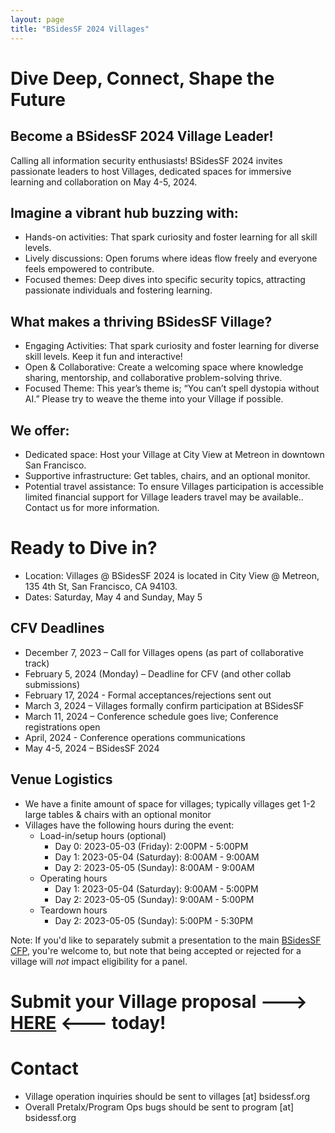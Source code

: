 ```yaml
---
layout: page
title: "BSidesSF 2024 Villages"
---
```


# Dive Deep, Connect, Shape the Future

## Become a BSidesSF 2024 Village Leader!

Calling all information security enthusiasts! BSidesSF 2024 invites passionate leaders to host Villages, dedicated spaces for immersive learning and collaboration on May 4-5, 2024.

## Imagine a vibrant hub buzzing with:

* Hands-on activities: That spark curiosity and foster learning for all skill levels.
* Lively discussions: Open forums where ideas flow freely and everyone feels empowered to contribute.
* Focused themes: Deep dives into specific security topics, attracting passionate individuals and fostering learning. 

## What makes a thriving BSidesSF Village?

* Engaging Activities: That spark curiosity and foster learning for diverse skill levels. Keep it fun and interactive! 
* Open & Collaborative: Create a welcoming space where knowledge sharing, mentorship, and collaborative problem-solving thrive.
* Focused Theme: This year’s theme is; “You can’t spell dystopia without AI.” Please try to weave the theme into your Village if possible. 

## We offer:

* Dedicated space: Host your Village at City View at Metreon in downtown San Francisco.
* Supportive infrastructure: Get tables, chairs, and an optional monitor.
* Potential travel assistance: To ensure Villages participation is accessible limited financial support for Village leaders travel may be available.. Contact us for more information.

# Ready to Dive in?

* Location: Villages @ BSidesSF 2024 is located in City View @ Metreon, 135 4th St, San Francisco, CA 94103.
* Dates: Saturday, May 4 and Sunday, May 5

## CFV Deadlines

* December 7, 2023 – Call for Villages opens (as part of collaborative track)
* February 5, 2024 (Monday) – Deadline for CFV (and other collab submissions)
* February 17, 2024 - Formal acceptances/rejections sent out
* March 3, 2024 – Villages formally confirm participation at BSidesSF
* March 11, 2024 – Conference schedule goes live; Conference registrations open
* April, 2024 - Conference operations communications
* May 4-5, 2024 – BSidesSF 2024

## Venue Logistics

* We have a finite amount of space for villages; typically villages get 1-2 large tables & chairs with an optional monitor
* Villages have the following hours during the event:
  * Load-in/setup hours (optional)
    * Day 0: 2023-05-03 (Friday): 2:00PM - 5:00PM
    * Day 1: 2023-05-04 (Saturday): 8:00AM - 9:00AM
    * Day 2: 2023-05-05 (Sunday): 8:00AM - 9:00AM
  * Operating hours
    * Day 1: 2023-05-04 (Saturday): 9:00AM - 5:00PM
    * Day 2: 2023-05-05 (Sunday): 9:00AM - 5:00PM
  * Teardown hours
    * Day 2: 2023-05-05 (Sunday): 5:00PM - 5:30PM

Note: If you'd like to separately submit a presentation to the main [BSidesSF CFP](/cfp), you're welcome to, but note that being accepted or rejected for a village will *not* impact eligibility for a panel.


# Submit your Village proposal **---> [HERE](https://pretalx.com/bsidessf-2024/submit/?track=4131-collaborative-workshop-village-bof&submission_type=3484-village-community-group) <---** today!

# Contact

* Village operation inquiries should be sent to villages [at] bsidessf.org
* Overall Pretalx/Program Ops bugs should be sent to program [at] bsidessf.org


